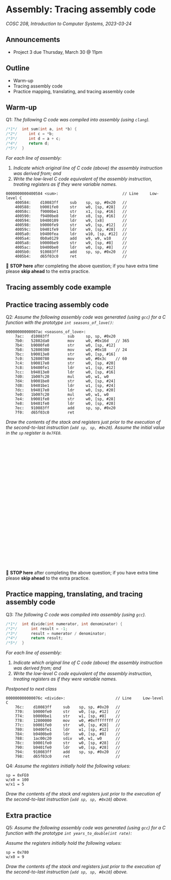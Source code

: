 # Assembly: Tracing assembly code
_COSC 208, Introduction to Computer Systems, 2023-03-24_

## Announcements
* Project 3 due Thursday, March 30 @ 11pm

## Outline
* Warm-up
* Tracing assembly code
* Practice mapping, translating, and tracing assembly code

## Warm-up

Q1: _The following C code was compiled into assembly (using `clang`)._


```c
/*1*/  int sum(int a, int *b) {
/*2*/     int c = *b;
/*3*/     int d = a + c;
/*4*/     return d;
/*5*/  }
```

_For each line of assembly:_
1. _Indicate which original line of C code (above) the assembly instruction was derived from; and_
2. _Write the low-level C code equivalent of the assembly instruction, treating registers as if they were variable names._

```
0000000000400584 <sum>:                            // Line     Low-level C
    400584:    d10083ff     sub    sp, sp, #0x20   // 
    400588:    b9001fe0     str    w0, [sp, #28]   // 
    40058c:    f9000be1     str    x1, [sp, #16]   // 
    400590:    f9400be8     ldr    x8, [sp, #16]   // 
    400594:    b9400109     ldr    w9, [x8]        // 
    400598:    b9000fe9     str    w9, [sp, #12]   // 
    40059c:    b9401fe9     ldr    w9, [sp, #28]   // 
    4005a0:    b9400fea     ldr    w10, [sp, #12]  // 
    4005a4:    0b0a0129     add    w9, w9, w10     // 
    4005a8:    b9000be9     str    w9, [sp, #8]    // 
    4005ac:    b9400be0     ldr    w0, [sp, #8]    // 
    4005b0:    910083ff     add    sp, sp, #0x20   // 
    4005b4:    d65f03c0     ret                    // 
```

🛑 **STOP here** after completing the above question; if you have extra time please **skip ahead** to the extra practice.

<div style="page-break-after:always;"></div>

## Tracing assembly code example

## Practice tracing assembly code

Q2: _Assume the following assembly code was generated (using `gcc`) for a C function with the prototype `int seasons_of_love()`:_

```
00000000000007ac <seasons_of_love>:
    7ac:   d10083ff        sub     sp, sp, #0x20
    7b0:   52802da0        mov     w0, #0x16d   // 365
    7b4:   b9000fe0        str     w0, [sp, #12]
    7b8:   52800300        mov     w0, #0x18    // 24
    7bc:   b90013e0        str     w0, [sp, #16]
    7c0:   52800780        mov     w0, #0x3c    // 60
    7c4:   b90017e0        str     w0, [sp, #20]
    7c8:   b9400fe1        ldr     w1, [sp, #12]
    7cc:   b94013e0        ldr     w0, [sp, #16]
    7d0:   1b007c20        mul     w0, w1, w0
    7d4:   b9001be0        str     w0, [sp, #24]
    7d8:   b9401be1        ldr     w1, [sp, #24]
    7dc:   b94017e0        ldr     w0, [sp, #20]
    7e0:   1b007c20        mul     w0, w1, w0   
    7e4:   b9001fe0        str     w0, [sp, #28]
    7e8:   b9401fe0        ldr     w0, [sp, #28]
    7ec:   910083ff        add     sp, sp, #0x20
    7f0:   d65f03c0        ret
```

_Draw the contents of the stack and registers just prior to the execution of the second-to-last instruction (`add sp, sp, #0x20`). Assume the initial value in the `sp` register is `0x7FE0`._

<p style="height:28em;"></p>

🛑 **STOP here** after completing the above question; if you have extra time please **skip ahead** to the extra practice.

<div style="page-break-after:always;"></div>

## Practice mapping, translating, and tracing assembly code

Q3: _The following C code was compiled into assembly (using `gcc`)._


```c
/*1*/  int divide(int numerator, int denominator) {
/*2*/      int result = -1;
/*3*/      result = numerator / denominator;
/*4*/      return result;
/*5*/  }
```

_For each line of assembly:_
1. _Indicate which original line of C code (above) the assembly instruction was derived from; and_
2. _Write the low-level C code equivalent of the assembly instruction, treating registers as if they were variable names._

_Postponed to next class_

```
000000000000076c <divide>:                      // Line     Low-level C
    76c:    d10083ff     sub    sp, sp, #0x20   // 
    770:    b9000fe0     str    w0, [sp, #12]   // 
    774:    b9000be1     str    w1, [sp, #8]    // 
    778:    12800000     mov    w0, #0xffffffff // 
    77c:    b9001fe0     str    w0, [sp, #28]   // 
    780:    b9400fe1     ldr    w1, [sp, #12]   // 
    784:    b9400be0     ldr    w0, [sp, #8]    // 
    788:    1ac00c20     sdiv   w0, w1, w0      // 
    78c:    b9001fe0     str    w0, [sp, #28]   //
    790:    b9401fe0     ldr    w0, [sp, #28]   // 
    794:    910083ff     add    sp, sp, #0x20   // 
    798:    d65f03c0     ret                    // 
```

Q4: _Assume the registers initially hold the following values:_
```
sp = 0xFE0
w/x0 = 100
w/x1 = 5
```
_Draw the contents of the stack and registers just prior to the execution of the second-to-last instruction (`add sp, sp, #0x10`) above._

<div style="page-break-after:always;"></div>

## Extra practice

Q5: _Assume the following assembly code was generated (using `gcc`) for a C function with the prototype `int years_to_double(int rate)`:_

_Assume the registers initially hold the following values:_
```
sp = 0x780
w/x0 = 9
```
_Draw the contents of the stack and registers just prior to the execution of the second-to-last instruction (`add sp, sp, #0x10`) above._
